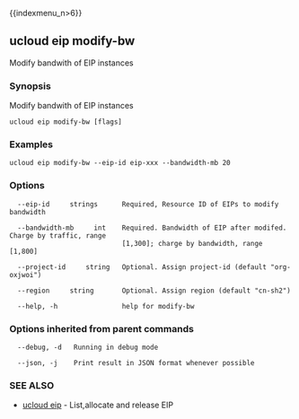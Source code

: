 {{indexmenu_n>6}}

## ucloud eip modify-bw

Modify bandwith of EIP instances

### Synopsis

Modify bandwith of EIP instances

```
ucloud eip modify-bw [flags]
```

### Examples

```
ucloud eip modify-bw --eip-id eip-xxx --bandwidth-mb 20
```

### Options

```
  --eip-id     strings      Required, Resource ID of EIPs to modify bandwidth 

  --bandwidth-mb     int    Required. Bandwidth of EIP after modifed. Charge by traffic, range
                            [1,300]; charge by bandwidth, range [1,800] 

  --project-id     string   Optional. Assign project-id (default "org-oxjwoi") 

  --region     string       Optional. Assign region (default "cn-sh2") 

  --help, -h                help for modify-bw 

```

### Options inherited from parent commands

```
  --debug, -d   Running in debug mode 

  --json, -j    Print result in JSON format whenever possible 

```

### SEE ALSO

* [ucloud eip](software/cli/cmd/ucloud/eip)	 - List,allocate and release EIP

